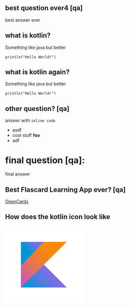 ## best question ever4 [qa]

best answer ever


## what is kotlin?

Something like java but  better

```
println("Hello World!")
```

## what is kotlin again?

Something like java but  better

```
println("Hello World!")
```




## other question? [qa]

answer with `inline code`
* asdf
* cool stuff **foo**
* adf

# final question [qa]:

final answer


## Best Flascard Learning App ever? [qa]


[OpenCards](http://opencards.info)

## How does the kotlin icon look like

![](.kotlin_qa.images/kotlin_250x250.png)


